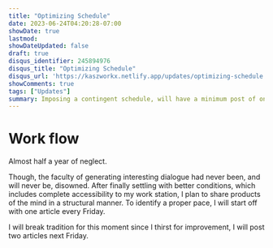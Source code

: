 ```yaml
---
title: "Optimizing Schedule"
date: 2023-06-24T04:20:28-07:00
showDate: true
lastmod: 
showDateUpdated: false
draft: true
disqus_identifier: 245894976
disqus_title: "Optimizing Schedule"
disqus_url: 'https://kaszworkx.netlify.app/updates/optimizing-schedule'
showComments: true
tags: ["Updates"]
summary: Imposing a contingent schedule, will have a minimum post of one every Friday.
---
```

# Work flow 

Almost half a year of neglect.

Though, the faculty of generating interesting dialogue had never been, and will never be, disowned. After finally settling with better conditions, which includes complete accessibility to my work station, I plan to share products of the mind in a structural manner. To identify a proper pace, I will start off with one article every Friday. 

I will break tradition for this moment since I thirst for improvement, I will post two articles next Friday.

